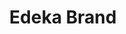 ---
title: "Edeka Brand"
url: /freiburg-im-breisgau/edeka-brand-im-maierbruehl/
shop: Supermarkt
---
